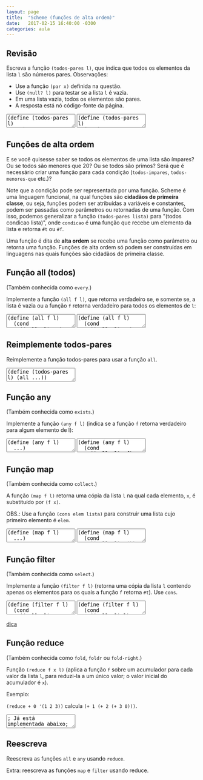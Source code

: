 ```yaml
---
layout: page
title:  "Scheme (funções de alta ordem)"
date:   2017-02-15 16:40:00 -0300
categories: aula
---
```


## Revisão

Escreva a função `(todos-pares l)`, que indica que todos os elementos da lista `l` são números pares. Observações:

- Use a função `(par x)` definida na questão.
- Use `(null? l)` para testar se a lista `l` é vazia. 
- Em uma lista vazia, todos os elementos são pares.
- A resposta está nó código-fonte da página.

<textarea class="code lang-scheme">
(define (todos-pares l)
  ...)
; testes
(define (par x) (= (mod x 2) 0))

(teste #t (todos-pares '()))
(teste #t (todos-pares '(2 4 6)))
(teste #f (todos-pares '(1 2 4 6)))
</textarea>

<textarea class="answer">
(define (todos-pares l)
  (cond
    ((null? l) #t)
    (else (and (par (car l)) (todos-pares (cdr l))))))
; testes
(define (par x) (= (mod x 2) 0))

(teste #t (todos-pares '()))
(teste #t (todos-pares '(2 4 6)))
(teste #f (todos-pares '(1 2 4 6)))
</textarea>

## Funções de alta ordem

E se você quisesse saber se todos os elementos de uma lista são ímpares? Ou se todos são menores que 20? Ou se todos são primos? Será que é necessário criar uma função para cada condição (`todos-impares`, `todos-menores-que` etc.)?

Note que a condição pode ser representada por uma função. Scheme é uma linguagem funcional, na qual funções são **cidadãos de primeira classe**, ou seja, funções podem ser atribuídas a variáveis e constantes, podem ser passadas como parâmetros ou retornadas de uma função. Com isso, podemos generalizar a função `(todos-pares lista)` para "(todos condicao lista)", onde `condicao` é uma função que recebe um elemento da lista e retorna `#t` ou `#f`.

Uma função é dita de **alta ordem** se recebe uma função como parâmetro ou retorna uma função. Funções de alta ordem só podem ser construídas em linguagens nas quais funções são cidadãos de primeira classe.

## Função all (todos)

(Também conhecida como `every`.)

Implemente a função `(all f l)`, que retorna verdadeiro se, e somente se, a lista é vazia ou a função `f` retorna verdadeiro para todos os elementos de `l`:

<textarea class="code lang-scheme">
(define (all f l)
  (cond
    ((null? l) #t)
    (else ...)))
; testes
(define (par x) (= (mod x 2) 0))
(teste #t (all par '()))
(teste #t (all par '(2 4 6)))
(teste #f (all par '(1 2 4 6)))
; você também pode usar funções anônimas (funções lambda)
(teste #t
  (all
    (lambda (x) (< x 10))
    '(8 5 9 3)))
</textarea>

<textarea class="answer">
(define (all f l)
  (cond
    ((null? l) #t)
    (else (and (f (car l)) (all f (cdr l))))))
; testes
(define (par x) (= (mod x 2) 0))
(teste #t (all par '()))
(teste #t (all par '(2 4 6)))
(teste #f (all par '(1 2 4 6)))
; você também pode usar funções anônimas (funções lambda)
(teste #t
  (all
    (lambda (x) (< x 10))
    '(8 5 9 3)))
</textarea>

## Reimplemente todos-pares

Reimplemente a função todos-pares para usar a função `all`.

<textarea class="code lang-scheme">
(define (todos-pares l) (all ...))
; testes
(define (par x) (= (mod x 2) 0))
(teste #t (todos-pares '()))
(teste #t (todos-pares '(2 4 6)))
(teste #f (todos-pares '(1 2 4 6)))
</textarea>

## Função any

(Também conhecida como `exists`.)

Implemente a função `(any f l)` (indica se a função `f` retorna verdadeiro para algum elemento de l):

<textarea class="code lang-scheme">
(define (any f l)
  ...)
; testes
(define (par x) (= (mod x 2) 0))
(teste #f (any par '()))
(teste #f (any par '(1 3 5)))
(teste #t (any par '(1 3 6 9)))
</textarea>

<textarea class="answer">
(define (any f l)
  (cond
    ((null? l) #f)
    (else (or (f (car l)) (any f (cdr l))))))
; testes
(define (par x) (= (mod x 2) 0))
(teste #f (any par '()))
(teste #f (any par '(1 3 5)))
(teste #t (any par '(1 3 6 9)))
</textarea>

## Função map

(Também conhecida como `collect`.)

A função `(map f l)` retorna uma cópia da lista `l` na qual cada elemento, `x`, é substituído por `(f x)`.

OBS.: Use a função `(cons elem lista)` para construir uma lista cujo primeiro elemento é `elem`.

<textarea class="code lang-scheme">
(define (map f l)
  ...)

(define (dobro n) (* n 2))

; testes
(teste '() (map dobro '()))
(teste '(6) (map dobro '(3)))
(teste '(6 6) (map dobro '(3 3)))
(teste '(2 4 6 8 10) (map dobro '(1 2 3 4 5)))
</textarea>

<textarea class="answer">
(define (map f l)
  (cond
    ((null? l) '())
    (else (cons (f (car l)) (map f (cdr l))))))

(define (dobro n) (* n 2))

; testes
(teste '() (map dobro '()))
(teste '(6) (map dobro '(3)))
(teste '(6 6) (map dobro '(3 3)))
(teste '(2 4 6 8 10) (map dobro '(1 2 3 4 5)))
</textarea>

## Função filter

(Também conhecida como `select`.)

Implemente a função `(filter f l)` (retorna uma cópia da lista `l` contendo apenas os elementos para os quais a função `f` retorna `#t`). Use `cons`.

<textarea class="code lang-scheme">
(define (filter f l)
  (cond
    ((null? l) 'IMPLEMENTE)
    ((f (car l)) 'IMPLEMENTE))
    (else 'IMPLEMENTE))
; testes
(teste '(3 6 9)
  (filter
    (lambda (x) (< x 10))
    '(3 12 6 15 9)))
</textarea>

<textarea class="answer">
(define (filter f l)
  (cond
    ((null? l) l)
    ((f (car l)) (cons (car l) (filter f (cdr l)) ) )
    (else (filter f (cdr l)))))
; testes
(teste '(3 6 9)
  (filter
    (lambda (x) (< x 10))
    '(3 12 6 15 9)))
</textarea>

<a href="javascript:alert('Considere três casos: lista vazia, lista cujo primeiro elemento satisaz à função f, e lista cujo primeiro elemento não satisfaz à função f.')">dica</a>

## Função reduce

(Também conhecida como `fold`, `foldr` ou `fold-right`.)

Função `(reduce f x l)` (aplica a função `f` sobre um acumulador para cada valor da lista `l`, para reduzi-la a um único valor; o valor inicial do acumulador é `x`).

Exemplo:

`(reduce + 0 '(1 2 3))` calcula `(+ 1 (+ 2 (+ 3 0)))`.

<textarea class="code lang-scheme">
; Já está implementada abaixo; se quiser testar
; seus conhecimentos, apague e reescreva.
(define (reduce f x l)
  (cond
    ((null? l) x)
    (else (f (car l) (reduce f x (cdr l))))))
; testes
(teste 6 (reduce + 0 '(1 2 3)))
(teste 0 (reduce + 0 '()))
</textarea>

## Reescreva

Reescreva as funções `all` e `any` usando `reduce`.

Extra: reescreva as funções `map` e `filter` usando reduce.

<!-- https://www.quora.com/What-is-tail-recursion-Why-is-it-so-bad -->


